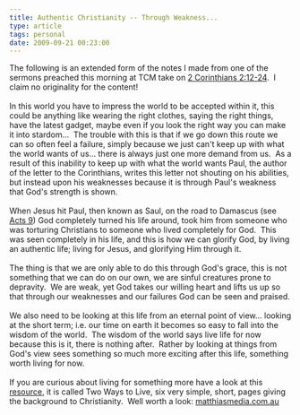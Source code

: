 ```yaml
---
title: Authentic Christianity -- Through Weakness...
type: article
tags: personal
date: 2009-09-21 00:23:00
---
```

The following is an extended form of the notes I made from one of the sermons preached this morning at TCM take on <a href="http://www.biblegateway.com/passage/?search=2%20Corinthians%202:12-24&amp;version=NIV">2 Corinthians 2:12-24</a>. &nbsp;I claim no originality for the content!<br /><br />In this world you have to impress the world to be accepted within it, this could be anything like wearing the right clothes, saying the right things, have the latest gadget, maybe even if you look the right way you can make it into stardom... &nbsp;The trouble with this is that if we go down this route we can so often feel a failure, simply because we just can't keep up with what the world wants of us... there is always just one more demand from us. &nbsp;As a result of this inability to keep up with what the world wants Paul, the author of the letter to the Corinthians, writes this letter not shouting on his abilities, but instead upon his weaknesses because it is through Paul's weakness that God's strength is shown.<br /><br />When Jesus hit Paul, then known as Saul, on the road to Damascus (see <a href="http://www.biblegateway.com/passage/?search=Acts+9&amp;version=NIV">Acts 9</a>) God completely turned his life around, took him from someone who was torturing Christians to someone who lived completely for God. &nbsp;This was seen completely in his life, and this is how we can glorify God, by living an authentic life; living for Jesus, and glorifying Him through it.<br /><br />The thing is that we are only able to do this through God's grace, this is not something that we can do on our own, we are sinful creatures prone to depravity. &nbsp;We are weak, yet God takes our willing heart and lifts us up so that through our weaknesses and our failures God can be seen and praised.<br /><br />We also need to be looking at this life from an eternal point of view... looking at the short term; i.e. our time on earth it becomes so easy to fall into the wisdom of the world. &nbsp;The wisdom of the world says live life for now because this is it, there is nothing after. &nbsp;Rather by looking at things from God's view sees something so much more exciting after this life, something worth living for now.<br /><br />If you are curious about living for something more have a look at this <a href="http://matthiasmedia.com.au/2wtl/2wtlonline.asp">resource</a>, it is called Two Ways to Live, six very simple, short, pages giving the background to Christianity. &nbsp;Well worth a look: <a href="http://matthiasmedia.com.au/2wtl/2wtlonline.asp">matthiasmedia.com.au</a><div class="blogger-post-footer"><img width='1' height='1' src='https://blogger.googleusercontent.com/tracker/31453821-1137411945047093937?l=www.jamesdoc.co.uk' alt='' /></div>
